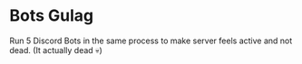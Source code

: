 # Bots Gulag

Run 5 Discord Bots in the same process to make server feels active and not dead.
(It actually dead 💀)
